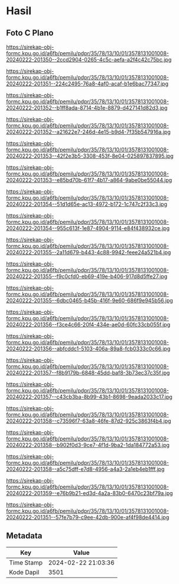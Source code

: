 # Hasil

## Foto C Plano

https://sirekap-obj-formc.kpu.go.id/a6fb/pemilu/pdpr/35/78/13/10/01/3578131001008-20240222-201350--2ccd2904-0265-4c5c-aefa-a2f4c42c75bc.jpg

https://sirekap-obj-formc.kpu.go.id/a6fb/pemilu/pdpr/35/78/13/10/01/3578131001008-20240222-201351--224c2495-76a8-4af0-acaf-b1e6bac77347.jpg

https://sirekap-obj-formc.kpu.go.id/a6fb/pemilu/pdpr/35/78/13/10/01/3578131001008-20240222-201352--b1ff8ada-8714-4b1e-8879-d427141d82d3.jpg

https://sirekap-obj-formc.kpu.go.id/a6fb/pemilu/pdpr/35/78/13/10/01/3578131001008-20240222-201352--a21622e7-246d-4e15-b9d4-7f35b547916a.jpg

https://sirekap-obj-formc.kpu.go.id/a6fb/pemilu/pdpr/35/78/13/10/01/3578131001008-20240222-201353--42f2e3b5-3308-453f-8e04-025897837895.jpg

https://sirekap-obj-formc.kpu.go.id/a6fb/pemilu/pdpr/35/78/13/10/01/3578131001008-20240222-201353--e85bd70b-61f7-4b17-a864-9abe0be55044.jpg

https://sirekap-obj-formc.kpu.go.id/a6fb/pemilu/pdpr/35/78/13/10/01/3578131001008-20240222-201354--51d1d65e-ac13-4972-b172-1c747c2f33c3.jpg

https://sirekap-obj-formc.kpu.go.id/a6fb/pemilu/pdpr/35/78/13/10/01/3578131001008-20240222-201354--955c613f-1e87-4904-9114-e84f438932ce.jpg

https://sirekap-obj-formc.kpu.go.id/a6fb/pemilu/pdpr/35/78/13/10/01/3578131001008-20240222-201355--2a11d679-b443-4c88-9942-feee24a521b4.jpg

https://sirekap-obj-formc.kpu.go.id/a6fb/pemilu/pdpr/35/78/13/10/01/3578131001008-20240222-201355--f9c0cfd0-eb69-419e-b406-917d8d5ffe27.jpg

https://sirekap-obj-formc.kpu.go.id/a6fb/pemilu/pdpr/35/78/13/10/01/3578131001008-20240222-201355--6dbc0465-b45b-416f-9e60-686f9e945b56.jpg

https://sirekap-obj-formc.kpu.go.id/a6fb/pemilu/pdpr/35/78/13/10/01/3578131001008-20240222-201356--f3ce4c66-20f4-434e-ae0d-60fc33cb055f.jpg

https://sirekap-obj-formc.kpu.go.id/a6fb/pemilu/pdpr/35/78/13/10/01/3578131001008-20240222-201356--abfcddc1-5103-406a-89a8-fcb0333c0c66.jpg

https://sirekap-obj-formc.kpu.go.id/a6fb/pemilu/pdpr/35/78/13/10/01/3578131001008-20240222-201357--f8b9179b-6848-45dd-baf8-3b73ec37c35f.jpg

https://sirekap-obj-formc.kpu.go.id/a6fb/pemilu/pdpr/35/78/13/10/01/3578131001008-20240222-201357--c43cb3ba-8b99-43b1-8698-9eada2033c17.jpg

https://sirekap-obj-formc.kpu.go.id/a6fb/pemilu/pdpr/35/78/13/10/01/3578131001008-20240222-201358--c73596f7-63a8-46fe-87d2-925c3863f4b4.jpg

https://sirekap-obj-formc.kpu.go.id/a6fb/pemilu/pdpr/35/78/13/10/01/3578131001008-20240222-201358--b902f0d3-9ce7-4f1d-9ba2-1da184772a53.jpg

https://sirekap-obj-formc.kpu.go.id/a6fb/pemilu/pdpr/35/78/13/10/01/3578131001008-20240222-201358--a5c75dff-e7d8-4956-a4a3-2a1eb4eb1fff.jpg

https://sirekap-obj-formc.kpu.go.id/a6fb/pemilu/pdpr/35/78/13/10/01/3578131001008-20240222-201359--e76b9b21-ed3d-4a2a-83b0-6470c23bf79a.jpg

https://sirekap-obj-formc.kpu.go.id/a6fb/pemilu/pdpr/35/78/13/10/01/3578131001008-20240222-201351--57fe7b79-c9ee-42db-900e-af4f98de4414.jpg


## Metadata

| Key        | Value               |
| ---------- | ------------------- |
| Time Stamp | 2024-02-22 21:03:36 |
| Kode Dapil | 3501                |




